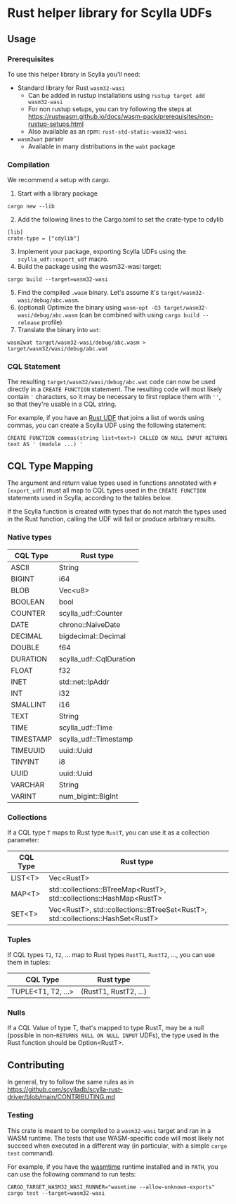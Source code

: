 # Rust helper library for Scylla UDFs

## Usage

### Prerequisites

To use this helper library in Scylla you'll need:
* Standard library for Rust `wasm32-wasi`
  * Can be added in rustup installations using `rustup target add wasm32-wasi`
  * For non rustup setups, you can try following the steps at https://rustwasm.github.io/docs/wasm-pack/prerequisites/non-rustup-setups.html
  * Also available as an rpm: `rust-std-static-wasm32-wasi`
* `wasm2wat` parser
  * Available in many distributions in the `wabt` package

### Compilation

We recommend a setup with cargo.

1. Start with a library package
```
cargo new --lib
```
2. Add the following lines to the Cargo.toml to set the crate-type to cdylib
```
[lib]
crate-type = ["cdylib"]
```
3. Implement your package, exporting Scylla UDFs using the `scylla_udf::export_udf` macro.
4. Build the package using the wasm32-wasi target:
```
cargo build --target=wasm32-wasi
```
5. Find the compiled `.wasm` binary. Let's assume it's `target/wasm32-wasi/debug/abc.wasm`.
6. (optional) Optimize the binary using `wasm-opt -O3 target/wasm32-wasi/debug/abc.wasm` (can be combined with using `cargo build --release`  profile)
7. Translate the binary into `wat`:
```
wasm2wat target/wasm32-wasi/debug/abc.wasm > target/wasm32/wasi/debug/abc.wat
```

### CQL Statement

The resulting `target/wasm32/wasi/debug/abc.wat` code can now be used directly in a `CREATE FUNCTION` statement. The resulting code will most likely
contain `'` characters, so it may be necessary to first replace them with `''`, so that they're usable in a CQL string.

For example, if you have an [Rust UDF](examples/commas.rs) that joins a list of words using commas, you can create a Scylla UDF using the following statement:
```
CREATE FUNCTION commas(string list<text>) CALLED ON NULL INPUT RETURNS text AS ' (module ...) '
```


## CQL Type Mapping

The argument and return value types used in functions annotated with `#[export_udf]` must all map to CQL types used in the `CREATE FUNCTION` statements used in Scylla, according to the tables below.

If the Scylla function is created with types that do not match the types used in the Rust function, calling the UDF will fail or produce arbitrary results.

### Native types

| CQL Type  | Rust type                     |
| --------- | ----------------------------- |
| ASCII     | String                        |
| BIGINT    | i64                           |
| BLOB      | Vec\<u8\>                     |
| BOOLEAN   | bool                          |
| COUNTER   | scylla_udf::Counter           |
| DATE      | chrono::NaiveDate             |
| DECIMAL   | bigdecimal::Decimal           |
| DOUBLE    | f64                           |
| DURATION  | scylla_udf::CqlDuration       |
| FLOAT     | f32                           |
| INET      | std::net::IpAddr              |
| INT       | i32                           |
| SMALLINT  | i16                           |
| TEXT      | String                        |
| TIME      | scylla_udf::Time              |
| TIMESTAMP | scylla_udf::Timestamp         |
| TIMEUUID  | uuid::Uuid                    |
| TINYINT   | i8                            |
| UUID      | uuid::Uuid                    |
| VARCHAR   | String                        |
| VARINT    | num_bigint::BigInt            |

### Collections

If a CQL type `T` maps to Rust type `RustT`, you can use it as a collection parameter:

| CQL Type   | Rust type                                                                             |
| ---------- | ------------------------------------------------------------------------------------- |
| LIST\<T\>  | Vec\<RustT\>                                                                          |
| MAP\<T\>   | std::collections::BTreeMap\<RustT\>, std::collections::HashMap\<RustT\>               |
| SET\<T\>   | Vec\<RustT\>, std::collections::BTreeSet\<RustT\>, std::collections::HashSet\<RustT\> |


### Tuples

If CQL types `T1`, `T2`, ... map to Rust types `RustT1`, `RustT2`, ..., you can use them in tuples:

| CQL Type | Rust type                          |
| -------- | ---------------------------------- |
| TUPLE\<T1, T2, ...\>  | (RustT1, RustT2, ...) |

### Nulls

If a CQL Value of type T, that's mapped to type RustT, may be a null (possible in non-`RETURNS NULL ON NULL INPUT` UDFs),
the type used in the Rust function should be Option\<RustT\>.

## Contributing

In general, try to follow the same rules as in https://github.com/scylladb/scylla-rust-driver/blob/main/CONTRIBUTING.md

### Testing

This crate is meant to be compiled to a `wasm32-wasi` target and ran in a WASM runtime. The tests that use WASM-specific code will most likely not succeed when executed in a different way (in particular, with a simple `cargo test` command).

For example, if you have the [wasmtime](https://docs.wasmtime.dev/cli-install.html) runtime installed and in `PATH`, you can use the following command to run tests:
```text
CARGO_TARGET_WASM32_WASI_RUNNER="wasmtime --allow-unknown-exports" cargo test --target=wasm32-wasi
```

